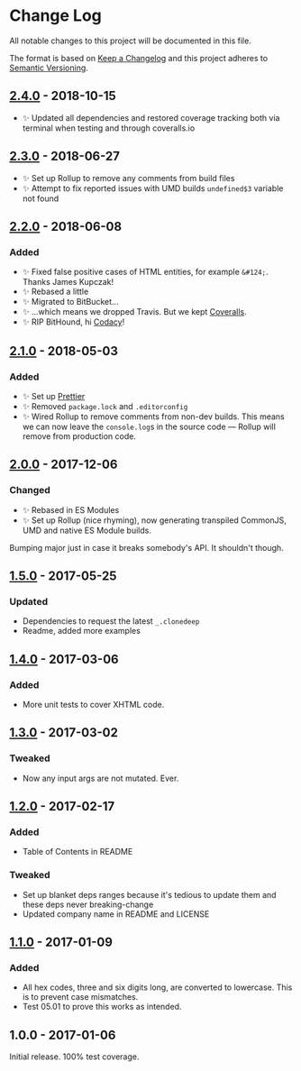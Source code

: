 # Change Log

All notable changes to this project will be documented in this file.

The format is based on [Keep a Changelog](http://keepachangelog.com/)
and this project adheres to [Semantic Versioning](http://semver.org/).

## [2.4.0] - 2018-10-15

- ✨ Updated all dependencies and restored coverage tracking both via terminal when testing and through coveralls.io

## [2.3.0] - 2018-06-27

- ✨ Set up Rollup to remove any comments from build files
- ✨ Attempt to fix reported issues with UMD builds `undefined$3` variable not found

## [2.2.0] - 2018-06-08

### Added

- ✨ Fixed false positive cases of HTML entities, for example `&#124;`. Thanks James Kupczak!
- ✨ Rebased a little
- ✨ Migrated to BitBucket...
- ✨ ...which means we dropped Travis. But we kept [Coveralls]().
- ✨ RIP BitHound, hi [Codacy]()!

## [2.1.0] - 2018-05-03

### Added

- ✨ Set up [Prettier](https://prettier.io)
- ✨ Removed `package.lock` and `.editorconfig`
- ✨ Wired Rollup to remove comments from non-dev builds. This means we can now leave the `console.log`s in the source code — Rollup will remove from production code.

## [2.0.0] - 2017-12-06

### Changed

- ✨ Rebased in ES Modules
- ✨ Set up Rollup (nice rhyming), now generating transpiled CommonJS, UMD and native ES Module builds.

Bumping major just in case it breaks somebody's API. It shouldn't though.

## [1.5.0] - 2017-05-25

### Updated

- Dependencies to request the latest `_.clonedeep`
- Readme, added more examples

## [1.4.0] - 2017-03-06

### Added

- More unit tests to cover XHTML code.

## [1.3.0] - 2017-03-02

### Tweaked

- Now any input args are not mutated. Ever.

## [1.2.0] - 2017-02-17

### Added

- Table of Contents in README

### Tweaked

- Set up blanket deps ranges because it's tedious to update them and these deps never breaking-change
- Updated company name in README and LICENSE

## [1.1.0] - 2017-01-09

### Added

- All hex codes, three and six digits long, are converted to lowercase. This is to prevent case mismatches.
- Test 05.01 to prove this works as intended.

## 1.0.0 - 2017-01-06

Initial release. 100% test coverage.

[1.1.0]: https://bitbucket.org/codsen/color-shorthand-hex-to-six-digit/branches/compare/v1.1.0%0Dv1.0.2#diff
[1.2.0]: https://bitbucket.org/codsen/color-shorthand-hex-to-six-digit/branches/compare/v1.2.0%0Dv1.1.1#diff
[1.3.0]: https://bitbucket.org/codsen/color-shorthand-hex-to-six-digit/branches/compare/v1.3.0%0Dv1.2.1#diff
[1.4.0]: https://bitbucket.org/codsen/color-shorthand-hex-to-six-digit/branches/compare/v1.4.0%0Dv1.3.1#diff
[1.5.0]: https://bitbucket.org/codsen/color-shorthand-hex-to-six-digit/branches/compare/v1.5.0%0Dv1.4.2#diff
[2.0.0]: https://bitbucket.org/codsen/color-shorthand-hex-to-six-digit/branches/compare/v2.0.0%0Dv1.5.1#diff
[2.1.0]: https://bitbucket.org/codsen/color-shorthand-hex-to-six-digit/branches/compare/v2.1.0%0Dv2.0.9#diff
[2.2.0]: https://bitbucket.org/codsen/color-shorthand-hex-to-six-digit/branches/compare/v2.2.0%0Dv2.1.1#diff
[2.3.0]: https://bitbucket.org/codsen/color-shorthand-hex-to-six-digit/branches/compare/v2.3.0%0Dv2.2.2#diff
[2.4.0]: https://bitbucket.org/codsen/color-shorthand-hex-to-six-digit/branches/compare/v2.4.0%0Dv2.3.0#diff
